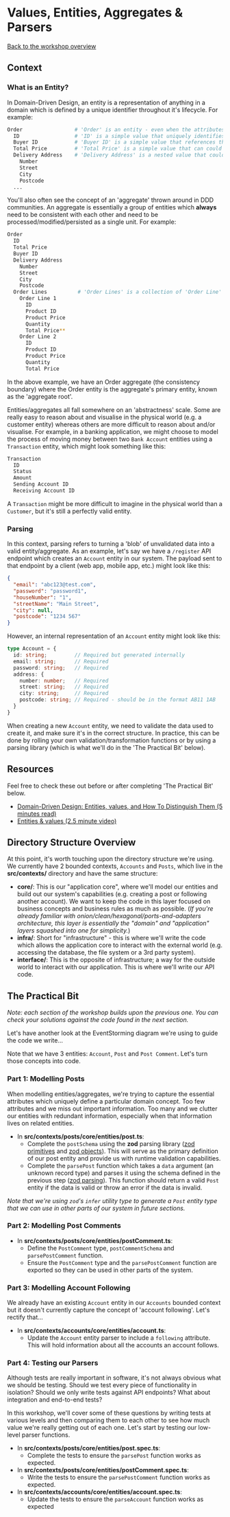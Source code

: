 # Values, Entities, Aggregates & Parsers

[Back to the workshop overview](https://github.com/PensionBee/ddd-workshop#ddd-workshop-overview)

## Context

### What is an Entity?

In Domain-Driven Design, an entity is a representation of anything in a domain which is defined by a unique identifier throughout it's lifecycle. For example:

```sh
Order                 # 'Order' is an entity - even when the attributes of an order change, it's still the same order
  ID                  # 'ID' is a simple value that uniquely identifies the specific order throughout its lifecycle
  Buyer ID            # 'Buyer ID' is a simple value that references the 'Buyer' entity by it's unique ID
  Total Price         # 'Total Price' is a simple value that can could change throughout the entity's lifecycle
  Delivery Address    # 'Delivery Address' is a nested value that could change throughout the entity's lifecycle
    Number
    Street
    City
    Postcode
  ...
```

You'll also often see the concept of an 'aggregate' thrown around in DDD communities. An aggregate is essentially a group of entities which **always** need to be consistent with each other and need to be processed/modified/persisted as a single unit. For example:

```sh
Order
  ID
  Total Price
  Buyer ID
  Delivery Address
    Number
    Street
    City
    Postcode
  Order Lines          # 'Order Lines' is a collection of 'Order Line' Entities (each with its own unique ID)
    Order Line 1
      ID
      Product ID
      Product Price
      Quantity
      Total Price**
    Order Line 2
      ID
      Product ID
      Product Price
      Quantity
      Total Price
```

In the above example, we have an Order aggregate (the consistency boundary) where the Order entity is the aggregate's primary entity, known as the 'aggregate root'.

Entities/aggregates all fall somewhere on an 'abstractness' scale. Some are really easy to reason about and visualise in the physical world (e.g. a customer entity) whereas others are more difficult to reason about and/or visualise. For example, in a banking application, we might choose to model the process of moving money between two `Bank Account` entities using a `Transaction` entity, which might look something like this:

```sh
Transaction
  ID
  Status
  Amount
  Sending Account ID
  Receiving Account ID
```

A `Transaction` might be more difficult to imagine in the physical world than a `Customer`, but it's still a perfectly valid entity.

### Parsing

In this context, parsing refers to turning a 'blob' of unvalidated data into a valid entity/aggregate. As an example, let's say we have a `/register` API endpoint which creates an `Account` entity in our system. The payload sent to that endpoint by a client (web app, mobile app, etc.) might look like this:

```json
{
  "email": "abc123@test.com",
  "password": "password1",
  "houseNumber": "1",
  "streetName": "Main Street",
  "city": null,
  "postcode": "1234 567"
}
```

However, an internal representation of an `Account` entity might look like this:

```ts
type Account = {
  id: string;         // Required but generated internally
  email: string;      // Required
  password: string;   // Required
  address: {
    number: number;   // Required
    street: string;   // Required
    city: string;     // Required
    postcode: string; // Required - should be in the format AB11 1AB
  }
}
```

When creating a new `Account` entity, we need to validate the data used to create it, and make sure it's in the correct structure. In practice, this can be done by rolling your own validation/transformation functions or by using a parsing library (which is what we'll do in the 'The Practical Bit' below).

## Resources

Feel free to check these out before or after completing 'The Practical Bit' below.

- [Domain-Driven Design: Entities, values, and How To Distinguish Them (5 minutes read)]([https://...](https://blog.jannikwempe.com/domain-driven-design-entities-value-objects))
- [Entities & values (2.5 minute video)](https://www.youtube.com/watch?v=r8q5DD9rd3M)

## Directory Structure Overview

At this point, it's worth touching upon the directory structure we're using. We currently have 2 bounded contexts, `Accounts` and `Posts`, which live in the **src/contexts/** directory and have the same structure:

- **core/**: This is our "application core", where we'll model our entities and build out our system's capabilities (e.g. creating a post or following another account). We want to keep the code in this layer focused on business concepts and business rules as much as possible. (*If you're already familiar with onion/clean/hexagonal/ports-and-adapters architecture, this layer is essentially the "domain" and "application" layers squashed into one for simplicity.*)
- **infra/**: Short for "infrastructure" - this is where we'll write the code which allows the application core to interact with the external world (e.g. accessing the database, the file system or a 3rd party system).
- **interface/**: This is the opposite of infrastructure; a way for the outside world to interact with our application. This is where we'll write our API code.

## The Practical Bit

*Note: each section of the workshop builds upon the previous one. You can check your solutions against the code found in the next section.*

Let's have another look at the EventStorming diagram we're using to guide the code we write...

Note that we have 3 entities: `Account`, `Post` and `Post Comment`. Let's turn those concepts into code.

### Part 1: Modelling Posts

When modelling entities/aggregates, we're trying to capture the essential attributes which uniquely define a particular domain concept. Too few attributes and we miss out important information. Too many and we clutter our entities with redundant information, especially when that information lives on related entities.

- In **src/contexts/posts/core/entities/post.ts**:
  - Complete the `postSchema` using the **zod** parsing library ([zod primitives](https://github.com/colinhacks/zod#primitives) and [zod objects](https://github.com/colinhacks/zod#objects)). This will serve as the primary definition of our post entity and provide us with runtime validation capabilities.
  - Complete the `parsePost` function which takes a `data` argument (an unknown record type) and parses it using the schema defined in the previous step ([zod parsing](https://github.com/colinhacks/zod#basic-usage)). This function should return a valid `Post` entity if the data is valid or throw an error if the data is invalid.

*Note that we're using `zod`'s `infer` utility type to generate a `Post` entity type that we can use in other parts of our system in future sections.*

### Part 2: Modelling Post Comments

- In **src/contexts/posts/core/entities/postComment.ts**:
  - Define the `PostComment` type, `postCommentSchema` and `parsePostComment` function.
  - Ensure the `PostComment` type and the `parsePostComment` function are exported so they can be used in other parts of the system.

### Part 3: Modelling Account Following

We already have an existing `Account` entity in our `Accounts` bounded context but it doesn't currently capture the concept of 'account following'. Let's rectify that...

- In **src/contexts/accounts/core/entities/account.ts**:
  - Update the `Account` entity parser to include a `following` attribute. This will hold information about all the accounts an account follows.

### Part 4: Testing our Parsers

Although tests are really important in software, it's not always obvious what we should be testing. Should we test every piece of functionality in isolation? Should we only write tests against API endpoints? What about integration and end-to-end tests?

In this workshop, we'll cover some of these questions by writing tests at various levels and then comparing them to each other to see how much value we're really getting out of each one. Let's start by testing our low-level parser functions.

- In **src/contexts/posts/core/entities/post.spec.ts**:
  - Complete the tests to ensure the `parsePost` function works as expected.
- In **src/contexts/posts/core/entities/postComment.spec.ts**:
  - Write the tests to ensure the `parsePostComment` function works as expected.
- In **src/contexts/accounts/core/entities/account.spec.ts**:
  - Update the tests to ensure the `parseAccount` function works as expected
